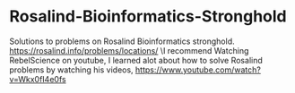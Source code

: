 # Rosalind-Bioinformatics-Stronghold
Solutions to problems on Rosalind Bioinformatics stronghold. https://rosalind.info/problems/locations/
\I recommend Watching RebelScience on youtube, I learned alot about how to solve Rosalind problems by watching his videos, https://www.youtube.com/watch?v=Wkx0fI4e0fs
